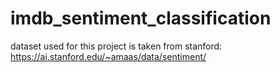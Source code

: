 # imdb_sentiment_classification

dataset used for this project is taken from stanford: https://ai.stanford.edu/~amaas/data/sentiment/
